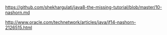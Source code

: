 https://github.com/shekhargulati/java8-the-missing-tutorial/blob/master/10-nashorn.md

http://www.oracle.com/technetwork/articles/java/jf14-nashorn-2126515.html

